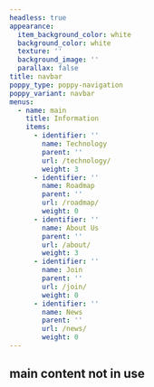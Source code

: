 ```yaml
---
headless: true
appearance:
  item_background_color: white
  background_color: white
  texture: ''
  background_image: ''
  parallax: false
title: navbar
poppy_type: poppy-navigation
poppy_variant: navbar
menus:
  - name: main
    title: Information
    items:
      - identifier: ''
        name: Technology
        parent: ''
        url: /technology/
        weight: 3
      - identifier: ''
        name: Roadmap
        parent: ''
        url: /roadmap/
        weight: 0
      - identifier: ''
        name: About Us
        parent: ''
        url: /about/
        weight: 3
      - identifier: ''
        name: Join
        parent: ''
        url: /join/
        weight: 0
      - identifier: ''
        name: News
        parent: ''
        url: /news/
        weight: 0
---
```

## main content not in use
